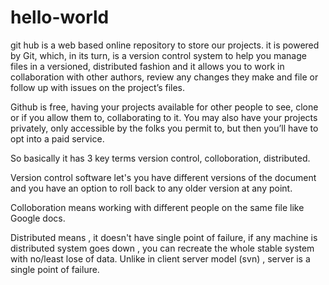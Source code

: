 # hello-world
 
git hub is a web based online repository to store our projects. it is powered by Git, which, in its turn, is a version control system to help you manage files in a versioned, distributed fashion and it  allows you to work in collaboration with other authors, review any changes they make and file or follow up with issues on the project’s files.

Github is free, having your projects available for other people to see, clone or if you allow them to, collaborating to it. You may also have your projects privately, only accessible by the folks you permit to, but then you’ll have to opt into a paid service.


So basically it has 3 key terms version control, colloboration, distributed.  

Version control software let's you have different versions of the document and you have an option to roll back to any older version at any point.

Colloboration means working with different people on the same file like Google docs.

Distributed means , it doesn't have single point of failure, if any machine is distributed system goes down , you can recreate the whole stable system with no/least lose of data. Unlike in client server model (svn) , server is a single point of failure. 
